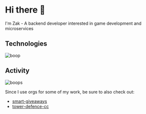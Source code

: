 # Hi there 👋

I'm Zak - A backend developer interested in game development and microservices

## Technologies

![boop](https://skillicons.dev/icons?i=java,gradle,spring,go,mongodb,postgres,redis,grafana,prometheus,kubernetes&theme=dark&perline=10)

## Activity

![boops](https://github-readme-stats-git-masterrstaa-rickstaa.vercel.app/api?username=ZakShearman&count_private=true&show_icons=true&theme=midnight-purple)

Since I use orgs for some of my work, be sure to also check out:
  - [smart-giveaways](https://github.com/SmartGiveaways)
  - [tower-defence-cc](https://github.com/towerdefence-cc)
